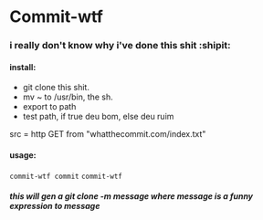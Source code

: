 # Commit-wtf
### i really don't know why i've done this shit :shipit:

#### install:
* git clone this shit.
* mv ~ to /usr/bin, the sh.
* export to path
* test path, if true deu bom, else deu ruim

src = http GET from "whatthecommit.com/index.txt"

#### usage:
``` commit-wtf commit ``` 
``` commit-wtf ```
##### this will gen a git clone -m message where message is a funny expression to message



